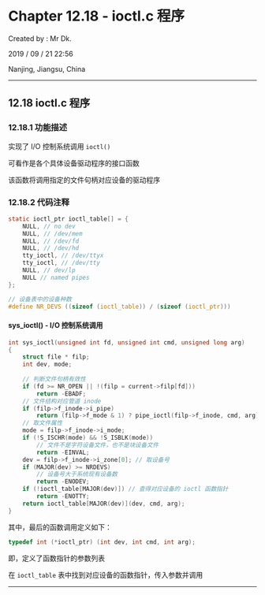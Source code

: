 # Chapter 12.18 - ioctl.c 程序

Created by : Mr Dk.

2019 / 09 / 21 22:56

Nanjing, Jiangsu, China

---

## 12.18 ioctl.c 程序

### 12.18.1 功能描述

实现了 I/O 控制系统调用 `ioctl()`

可看作是各个具体设备驱动程序的接口函数

该函数将调用指定的文件句柄对应设备的驱动程序

### 12.18.2 代码注释

```c
static ioctl_ptr ioctl_table[] = {
    NULL, // no dev
    NULL, // /dev/mem
    NULL, // /dev/fd
    NULL, // /dev/hd
    tty_ioctl, // /dev/ttyx
    tty_ioctl, // /dev/tty
    NULL, // dev/lp
    NULL // named pipes
};

// 设备表中的设备种数
#define NR_DEVS ((sizeof (ioctl_table)) / (sizeof (ioctl_ptr)))
```

#### sys_ioctl() - I/O 控制系统调用

```c
int sys_ioctl(unsigned int fd, unsigned int cmd, unsigned long arg)
{
    struct file * filp;
    int dev, mode;
    
    // 判断文件句柄有效性
    if (fd >= NR_OPEN || !(filp = current->filp[fd]))
        return -EBADF;
    // 文件结构对应管道 inode
    if (filp->f_inode->i_pipe)
        return (filp->f_mode & 1) ? pipe_ioctl(filp->f_inode, cmd, arg) : -EBADF;
    // 取文件属性
    mode = filp->f_inode->i_mode;
    if (!S_ISCHR(mode) && !S_ISBLK(mode))
        // 文件不是字符设备文件，也不是块设备文件
        return -EINVAL;
    dev = filp->f_inode->i_zone[0]; // 取设备号
    if (MAJOR(dev) >= NRDEVS)
        // 设备号大于系统现有设备数
        return -ENODEV;
    if (!ioctl_table[MAJOR(dev)]) // 查得对应设备的 ioctl 函数指针
        return -ENOTTY;
    return ioctl_table[MAJOR(dev)](dev, cmd, arg);
}
```

其中，最后的函数调用定义如下：

```c
typedef int (*ioctl_ptr) (int dev, int cmd, int arg);
```

即，定义了函数指针的参数列表

在 `ioctl_table` 表中找到对应设备的函数指针，传入参数并调用

---


